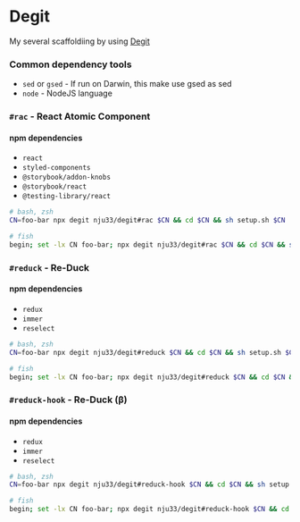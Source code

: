 # Degit

My several scaffoldiing by using [Degit](https://github.com/Rich-Harris/degit)

### Common dependency tools

- `sed` or `gsed` - If run on Darwin, this make use gsed as sed
- `node` - NodeJS language

### `#rac` - React Atomic Component

#### npm dependencies

- `react`
- `styled-components`
- `@storybook/addon-knobs`
- `@storybook/react`
- `@testing-library/react`

```sh
# bash, zsh
CN=foo-bar npx degit nju33/degit#rac $CN && cd $CN && sh setup.sh $CN

# fish
begin; set -lx CN foo-bar; npx degit nju33/degit#rac $CN && cd $CN && sh setup.sh $CN; end
```

### `#reduck` - Re-Duck

#### npm dependencies

- `redux`
- `immer`
- `reselect`

```sh
# bash, zsh
CN=foo-bar npx degit nju33/degit#reduck $CN && cd $CN && sh setup.sh $CN

# fish
begin; set -lx CN foo-bar; npx degit nju33/degit#reduck $CN && cd $CN && sh setup.sh $CN; end
```

### `#reduck-hook` - Re-Duck (β)

#### npm dependencies

- `redux`
- `immer`
- `reselect`

```sh
# bash, zsh
CN=foo-bar npx degit nju33/degit#reduck-hook $CN && cd $CN && sh setup.sh $CN

# fish
begin; set -lx CN foo-bar; npx degit nju33/degit#reduck-hook $CN && cd $CN && sh setup.sh $CN; end
```
